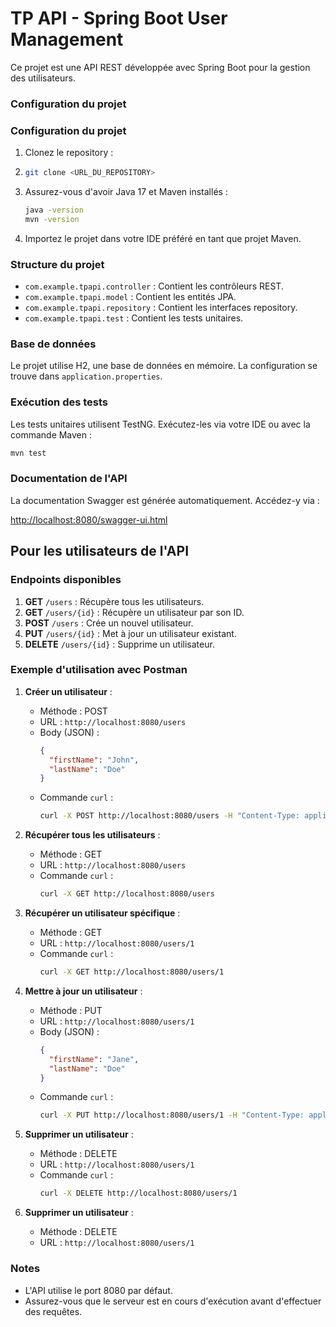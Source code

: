 # TP API - Spring Boot User Management

Ce projet est une API REST développée avec Spring Boot pour la gestion des utilisateurs.

### Configuration du projet

### Configuration du projet

1. Clonez le repository :
2. 
    ```sh
    git clone <URL_DU_REPOSITORY>
    ```

2. Assurez-vous d'avoir Java 17 et Maven installés :
    ```sh
    java -version
    mvn -version
    ```

3. Importez le projet dans votre IDE préféré en tant que projet Maven.
### Structure du projet

- `com.example.tpapi.controller` : Contient les contrôleurs REST.
- `com.example.tpapi.model` : Contient les entités JPA.
- `com.example.tpapi.repository` : Contient les interfaces repository.
- `com.example.tpapi.test` : Contient les tests unitaires.

### Base de données

Le projet utilise H2, une base de données en mémoire. La configuration se trouve dans `application.properties`.

### Exécution des tests

Les tests unitaires utilisent TestNG. Exécutez-les via votre IDE ou avec la commande Maven :

```sh
mvn test
```

### Documentation de l'API

La documentation Swagger est générée automatiquement. Accédez-y via :

[http://localhost:8080/swagger-ui.html](http://localhost:8080/swagger-ui.html)

## Pour les utilisateurs de l'API

### Endpoints disponibles

1. **GET** `/users` : Récupère tous les utilisateurs.
2. **GET** `/users/{id}` : Récupère un utilisateur par son ID.
3. **POST** `/users` : Crée un nouvel utilisateur.
4. **PUT** `/users/{id}` : Met à jour un utilisateur existant.
5. **DELETE** `/users/{id}` : Supprime un utilisateur.

### Exemple d'utilisation avec Postman

1. **Créer un utilisateur** :
    - Méthode : POST
    - URL : `http://localhost:8080/users`
    - Body (JSON) :
      ```json
      {
        "firstName": "John",
        "lastName": "Doe"
      }
      ```
    - Commande `curl` :
      ```sh
      curl -X POST http://localhost:8080/users -H "Content-Type: application/json" -d '{"firstName": "John", "lastName": "Doe"}'
      ```

2. **Récupérer tous les utilisateurs** :
    - Méthode : GET
    - URL : `http://localhost:8080/users`
    - Commande `curl` :
      ```sh
      curl -X GET http://localhost:8080/users
      ```

3. **Récupérer un utilisateur spécifique** :
    - Méthode : GET
    - URL : `http://localhost:8080/users/1`
    - Commande `curl` :
      ```sh
      curl -X GET http://localhost:8080/users/1
      ```

4. **Mettre à jour un utilisateur** :
    - Méthode : PUT
    - URL : `http://localhost:8080/users/1`
    - Body (JSON) :
      ```json
      {
        "firstName": "Jane",
        "lastName": "Doe"
      }
      ```
    - Commande `curl` :
      ```sh
      curl -X PUT http://localhost:8080/users/1 -H "Content-Type: application/json" -d '{"firstName": "Jane", "lastName": "Doe"}'
      ```

5. **Supprimer un utilisateur** :
    - Méthode : DELETE
    - URL : `http://localhost:8080/users/1`
    - Commande `curl` :
      ```sh
      curl -X DELETE http://localhost:8080/users/1
      ```

5. **Supprimer un utilisateur** :
    - Méthode : DELETE
    - URL : `http://localhost:8080/users/1`

### Notes

- L'API utilise le port 8080 par défaut.
- Assurez-vous que le serveur est en cours d'exécution avant d'effectuer des requêtes.
```